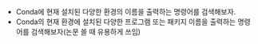 - Conda에 현재 설치된 다양한 환경의 이름을 출력하는 명령어를 검색해보자.
- Conda의 현재 환경에 설치된 다양한 프로그램 또는 패키지 이름을 출력하는 명령어를 검색해보자(논문 쓸 때 유용하게 쓰임)

